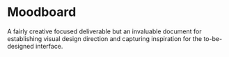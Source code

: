 # Moodboard
A fairly creative focused deliverable but an invaluable document for establishing visual design direction and capturing inspiration for the to-be-designed interface.